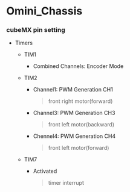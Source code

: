 # Omini_Chassis

### cubeMX pin setting
* Timers
  * TIM1  
    * Combined Channels: Encoder Mode
  * TIM2
    * Channel1: PWM Generation CH1
      > front right motor(forward)
    * Channel3: PWM Generation CH3
      > front left motor(backward)
    * Chennel4: PWM Generation CH4
      > front left motor(forward)
      
  * TIM7
    * Activated
      > timer interrupt
